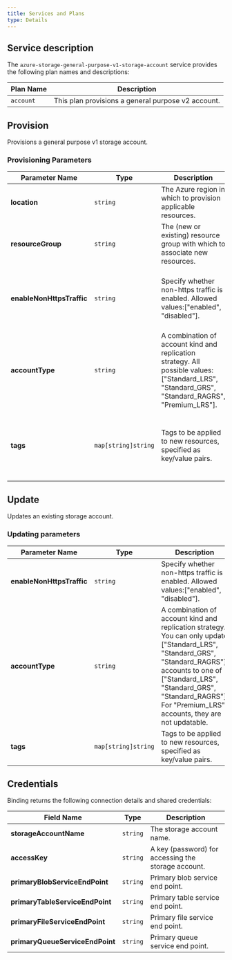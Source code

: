 ```yaml
---
title: Services and Plans
type: Details
---
```


## Service description

The `azure-storage-general-purpose-v1-storage-account` service provides the following plan names and descriptions:

| Plan Name | Description                                       |
| --------- | ------------------------------------------------- |
| `account` | This plan provisions a general purpose v2 account.|

## Provision

Provisions a general purpose v1 storage account.

### Provisioning Parameters

| Parameter Name          | Type                | Description                                                  | Required | Default Value                                                |
| ----------------------- | ------------------- | ------------------------------------------------------------ | -------- | ------------------------------------------------------------ |
| **location**              | `string`            | The Azure region in which to provision applicable resources. | Yes        |                                                              |
| **resourceGroup**         | `string`            | The (new or existing) resource group with which to associate new resources. | Yes        |                                                              |
| **enableNonHttpsTraffic** | `string`            | Specify whether non-https traffic is enabled. Allowed values:["enabled", "disabled"]. | No        | If not provided, "disabled" will be used as the default value. That is, only https traffic is allowed. |
| **accountType**           | `string`            | A combination of account kind and   replication strategy. All possible values: ["Standard_LRS", "Standard_GRS", "Standard_RAGRS", "Premium_LRS"]. | No       | If not provided, "Standard_LRS" will be used as the default value for all plans. |
| **tags**                  | `map[string]string` | Tags to be applied to new resources, specified as key/value pairs. | No       | Tags (even if none are specified) are automatically supplemented with `heritage: open-service-broker-azure`. |

## Update

Updates an existing storage account.

### Updating parameters

| Parameter Name            | Type                | Description                                                  | Required |
| ------------------------- | ------------------- | ------------------------------------------------------------ | -------- |
| **enableNonHttpsTraffic**  | `string`            | Specify whether non-https traffic is enabled. Allowed values:["enabled", "disabled"]. | No       |
| **accountType**             | `string`            | A combination of account kind and   replication strategy. You can only update ["Standard_LRS", "Standard_GRS", "Standard_RAGRS"] accounts to one of ["Standard_LRS", "Standard_GRS", "Standard_RAGRS"]. For "Premium_LRS" accounts, they are not updatable. | No        |
| **tags**                    | `map[string]string` | Tags to be applied to new resources, specified as key/value pairs. | No       |

## Credentials

Binding returns the following connection details and shared credentials:

| Field Name                    | Type     | Description                                         |
| ----------------------------- | -------- | --------------------------------------------------- |
| **storageAccountName**          | `string` | The storage account name.                           |
| **accessKey**                   | `string` | A key (password) for accessing the storage account. |
| **primaryBlobServiceEndPoint**  | `string` | Primary blob service end point.                     |
| **primaryTableServiceEndPoint** | `string` | Primary table service end point.                    |
| **primaryFileServiceEndPoint**  | `string` | Primary file service end point.                     |
| **primaryQueueServiceEndPoint** | `string` | Primary queue service end point. 
